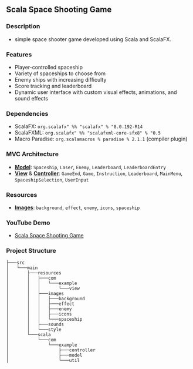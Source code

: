 ## Scala Space Shooting Game

### Description
- simple space shooter game developed using Scala and ScalaFX. 

### Features
- Player-controlled spaceship
- Variety of spaceships to choose from
- Enemy ships with increasing difficulty
- Score tracking and leaderboard
- Dynamic user interface with custom visual effects, animations, and sound effects

### Dependencies
- ScalaFX: `org.scalafx" %% "scalafx" % "8.0.192-R14`
- ScalaFXML: `org.scalafx" %% "scalafxml-core-sfx8" % "0.5`
- Macro Paradise: `org.scalamacros % paradise % 2.1.1` (compiler plugin)

### MVC Architecture
- [**Model**](src/main/scala/com/example/model): `Spaceship`, `Laser`, `Enemy`, `Leaderboard`, `LeaderboardEntry`
- [**View**](src/main/resources/com/example/view) & [**Controller**](src/main/scala/com/example/controller): `GameEnd`, `Game`, `Instruction`, `Leaderboard`, `MainMenu`, `SpaceshipSelection`, `UserInput`

### Resources
- [**Images**](src/main/resources/images): `background`, `effect`, `enemy`, `icons`, `spaceship`

### YouTube Demo
- [Scala Space Shooting Game](https://youtu.be/gxv_pGzMu0c)

### Project Structure
```
├───src
│   └───main
│       ├───resources
│       │   ├───com
│       │   │   └───example
│       │   │       └───view
│       │   ├───images
│       │   │   ├───background
│       │   │   ├───effect
│       │   │   ├───enemy
│       │   │   ├───icons
│       │   │   └───spaceship
│       │   ├───sounds
│       │   └───style
│       └───scala
│           └───com
│               └───example
│                   ├───controller
│                   ├───model
│                   └───util
```
